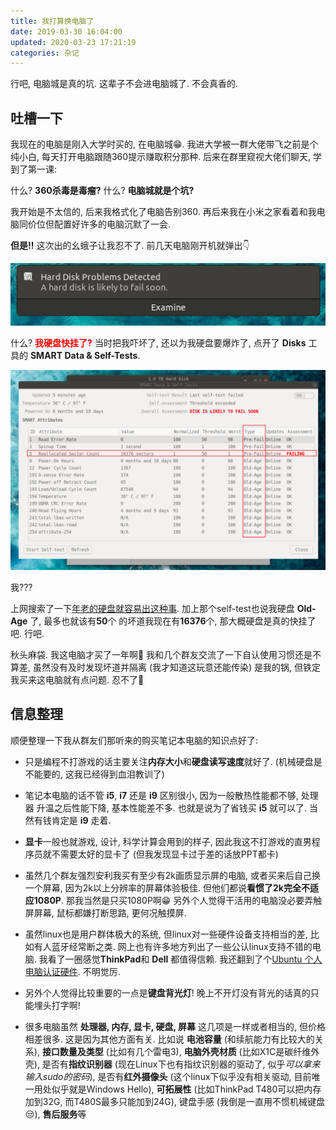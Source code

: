 ```yaml
---
title: 我打算换电脑了
date: 2019-03-30 16:04:00
updated: 2020-03-23 17:21:19
categories: 杂记
---
```


行吧, 电脑城是真的坑. 这辈子不会进电脑城了. 不会真香的.

<!-- More -->

## 吐槽一下

我现在的电脑是刚入大学时买的, 在电脑城😁. 我进大学被一群大佬带飞之前是个纯小白, 每天打开电脑跟随360提示赚取积分那种. 后来在群里窥视大佬们聊天, 学到了第一课:

什么? **360杀毒是毒瘤?** 什么? **电脑城就是个坑?**

我开始是不太信的, 后来我格式化了电脑告别360. 再后来我在小米之家看着和我电脑同价位但配置好许多的电脑沉默了一会.

**但是!!** 这次出的幺蛾子让我忍不了. 前几天电脑刚开机就弹出👇

![hard disk problems detected](我打算换电脑了/HardDiskProblems.png?50)

什么? <b style="color:red;">我硬盘快挂了?</b>
当时把我吓坏了, 还以为我硬盘要爆炸了, 点开了 **Disks** 工具的
**SMART Data & Self-Tests**.

![self-test](我打算换电脑了/self-test.png)

我???

上网搜索了一下[年老的硬盘就容易出这种事](https://help.ubuntu.com/stable/ubuntu-help/disk-check.html.en). 加上那个self-test也说我硬盘 **Old-Age** 了, 最多也就该有**50**个
的坏道我现在有**16376**个, 那大概硬盘是真的快挂了吧. 行吧.

秋头麻袋. 我这电脑才买了一年啊💢 我和几个群友交流了一下自认使用习惯还是不算差, 虽然没有及时发现坏道并隔离 (我才知道这玩意还能传染) 是我的锅, 但铁定我买来这电脑就有点问题. 忍不了💢

## 信息整理

顺便整理一下我从群友们那听来的购买笔记本电脑的知识点好了:

- 只是编程不打游戏的话主要关注**内存大小**和**硬盘读写速度**就好了. (机械硬盘是不能要的, 这我已经得到血泪教训了)

- 笔记本电脑的话不管 **i5**, **i7** 还是 **i9** 区别很小, 因为一般散热性能都不够, 处理器
  升温之后性能下降, 基本性能差不多. 也就是说为了省钱买 **i5** 就可以了. 当然有钱肯定是 **i9**
  走着.

- **显卡**一般也就游戏, 设计, 科学计算会用到的样子, 因此我这不打游戏的直男程序员就不需要太好的显卡了
  (但我发现显卡过于差的话放PPT都卡)

- 虽然几个群友强烈安利我买有至少有2k画质显示屏的电脑, 或者买来后自己换一个屏幕, 因为2k以上分辨率的屏幕体验极佳. 但他们都说**看惯了2k完全不适应1080P**. 那我当然是只买1080P啊😁 另外个人觉得干活用的电脑没必要弄触屏屏幕, 鼠标都嫌打断思路, 更何况触摸屏.

- 虽然linux也是用户群体极大的系统, 但linux对一些硬件设备支持相当的差, 比如有人蓝牙经常断之类. 网上也有许多地方列出了一些公认linux支持不错的电脑. 我看了一圈感觉**ThinkPad**和 **Dell** 都值得信赖. 我还翻到了个[Ubuntu 个人电脑认证硬件](https://certification.ubuntu.com/certification/desktop/). 不明觉厉.

- 另外个人觉得比较重要的一点是**键盘背光灯**! 晚上不开灯没有背光的话真的只能埋头打字啊!

- 很多电脑虽然 **处理器, 内存, 显卡, 硬盘, 屏幕** 这几项是一样或者相当的, 但价格相差很多. 这是因为其他方面有关. 比如说 **电池容量** (和续航能力有比较大的关系), **接口数量及类型** (比如有几个雷电3), **电脑外壳材质** (比如X1C是碳纤维外壳), 是否有**指纹识别器** (现在Linux下也有指纹识别器的驱动了, 似乎*可以拿来输入sudo的密码*), 是否有**红外摄像头** (这个linux下似乎没有相关驱动, 目前唯一用处似乎就是Windows Hello), **可拓展性** (比如ThinkPad T480可以把内存加到32G, 而T480S最多只能加到24G), 键盘手感 (我倒是一直用不惯机械键盘😒), **售后服务**等